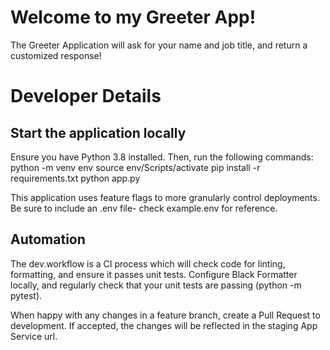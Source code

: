 # Welcome to my Greeter App!

The Greeter Application will ask for your name and job title, and return a customized response!

# Developer Details

## Start the application locally
Ensure you have Python 3.8 installed. Then, run the following commands:
python -m venv env
source env/Scripts/activate
pip install -r requirements.txt
python app.py

This application uses feature flags to more granularly control deployments. Be sure to include an .env file- check example.env for reference.

## Automation
The dev.workflow is a CI process which will check code for linting, formatting, and ensure it passes unit tests. Configure Black Formatter locally, and regularly check that your unit tests are passing (python -m pytest).

When happy with any changes in a feature branch, create a Pull Request to development. If accepted, the changes will be reflected in the staging App Service url.